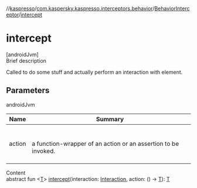 //[kaspresso](../../index.md)/[com.kaspersky.kaspresso.interceptors.behavior](../index.md)/[BehaviorInterceptor](index.md)/[intercept](intercept.md)



# intercept  
[androidJvm]  
Brief description  


Called to do some stuff and actually perform an interaction with element.



## Parameters  
  
androidJvm  
  
|  Name|  Summary| 
|---|---|
| action| <br><br>a function-wrapper of an action or an assertion to be invoked.<br><br>
  
  
Content  
abstract fun <[T](intercept.md)> [intercept](intercept.md)(interaction: [Interaction](index.md), action: () -> [T](intercept.md)): [T](intercept.md)  



